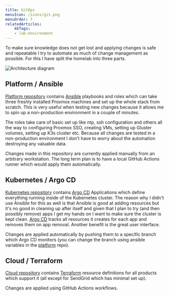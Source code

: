 ```yaml
---
title: GitOps
menuIcon: /icons/git.png
menuOrder: 7
relatedArticles:
    kbTags:
    - lab-environment
---
```


To make sure knowledge does not get lost and applying changes is safe and repeatable I try to automate as much of change management as possible. For this I have split the homelab into three parts.

![Architecture diagram](/architecture.png)

## Platform / Ansible

[Platform repository](https://github.com/homecentr/platform) contains [Ansible](https://ansible.com) playbooks and roles which can take three freshly installed Proxmox machines and set up the whole stack from scratch. This is very useful when testing new changes because it allows me to spin up a non-production environment in a couple of minutes.

The roles take care of basic set up like ntp, ssh configuration and others all the way to configuring Proxmox SSO, creating VMs, setting up Gluster volumes, setting up K3s cluster etc. Because all changes are tested in a non-production environment I don't have to worry about the automation destroying any valuable data.

Changes made in this repository are currently applied manually from an arbitrary workstation. The long term plan is to have a local GitHub Actions runner which would apply them automatically.

## Kubernetes / Argo CD

[Kubernetes repository](https://github.com/homecentr/kubernetes) contains [Argo CD](../selfhosted/argo-cd) Applications which define everything running inside of the Kubernetes cluster. The reason why I didn't use Ansible for this as well is that Ansible is good at adding resources but it's no good in cleaning up after itself and given that I plan to try (and then possibly remove) apps I get my hands on I want to make sure the cluster is kept clean. [Argo CD](../selfhosted/argo-cd) tracks all resources it creates for each app and removes them on app removal. Another benefit is the great user interface.

Changes are applied automatically by pushing them to a specific branch which Argo CD monitors (you can change the branch using ansible variables in the [platform](https://github.com/homecentr/platform) repo).

## Cloud / Terraform

[Cloud repository](https://github.com/homecentr/cloud) contains [Terraform](https://www.terraform.io/) resource definitions for all products which support it (all except for SendGrid which has minimal set up).

Changes are applied using GitHub Actions workflows.